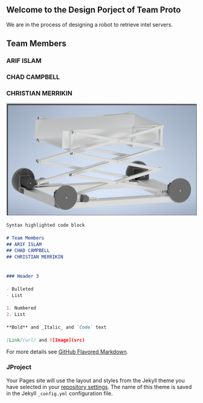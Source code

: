 ## Welcome to the Design Porject of Team Proto

We are in the process of designing a robot to retrieve intel servers.

## Team Members 
### ARIF ISLAM
### CHAD CAMPBELL
### CHRISTIAN MERRIKIN
<img src="https://github.com/ai598d/IntelServerRobot/blob/gh-pages/ISR_Final_CAD.png?raw=true"/>

```markdown
Syntax highlighted code block

# Team Members 
## ARIF ISLAM
## CHAD CAMPBELL
## CHRISTIAN MERRIKIN


### Header 3

- Bulleted
- List

1. Numbered
2. List

**Bold** and _Italic_ and `Code` text

[Link](url) and ![Image](src)
```

For more details see [GitHub Flavored Markdown](https://guides.github.com/features/mastering-markdown/).

### JProject

Your Pages site will use the layout and styles from the Jekyll theme you have selected in your [repository settings](https://github.com/ai598d/IntelServerRobot/settings). The name of this theme is saved in the Jekyll `_config.yml` configuration file.

